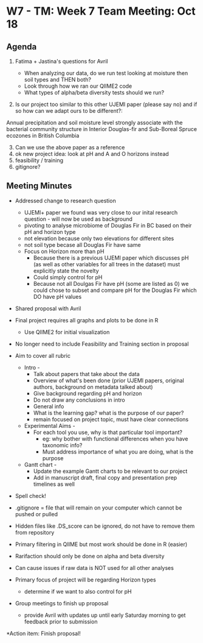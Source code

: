 # W7 - TM: Week 7 Team Meeting: Oct 18

## Agenda

1. Fatima + Jastina's questions for Avril
    * When analyzing our data, do we run test looking at moisture then soil types and THEN both?
    * Look through how we ran our QIIME2 code
    * What types of alpha/beta diversity tests should we run?

2. Is our project too similar to this other UJEMI paper (please say no) and if so how can we adapt ours to be different?:

Annual precipitation and soil moisture level strongly associate
with the bacterial community structure in Interior Douglas-fir
and Sub-Boreal Spruce ecozones in British Columbia

3. Can we use the above paper as a reference
4. ok new project idea: look at pH and A and O horizons instead
5. feasibility / training
6. gitignore?

## Meeting Minutes

   * Addressed change to research question
      * UJEMI+ paper we found was very close to our inital research question - will now be used as background
      * pivoting to analyse microbiome of Douglas Fir in BC based on their pH and horizon type 
      * not elevation because only two elevations for different sites
      * not soil type becase all Douglas Fir have same 
      * Focus on Horizon more than pH 
        * Because there is a previous UJEMI paper which discusses pH (as well as other variables for all trees in the dataset) must explicitly state the novelty 
        * Could simply control for pH 
        * Because not all Doulgas Fir have pH (some are listed as 0) we could chose to subset and compare pH for the Douglas Fir which DO have pH values 
   * Shared proposal with Avril 
   * Final project requires all graphs and plots to be done in R 
      * Use QIIME2 for initial visualization
   * No longer need to include Feasibility and Training section in proposal 
   * Aim to cover all rubric 
      * Intro -
        * Talk about papers that take about the data
        * Overview of what's been done (prior UJEMI papers, original authors, background on metadata talked about)
        * Give background regarding pH and horizon
        * Do not draw any conclusions in intro
        * General info
        * What is the learning gap? what is the purpose of our paper?
        * remain focused on project topic, must have clear connections
      * Experimental Aims -
        * For each tool you use, why is that particular tool important?
          * eg: why bother with functional differences when you have taxonomic info?
          * Must address importance of what you are doing, what is the purpose
      * Gantt chart -
        * Update the example Gantt charts to be relevant to our project 
        * Add in manuscript draft, final copy and presentation prep timelines as well 
   * Spell check! 
   * .gitignore = file that will remain on your computer which cannot be pushed or pulled
   * Hidden files like .DS_score can be ignored, do not have to remove them from repository
   * Primary filtering in QIIME but most work should be done in R (easier)
   * Rarifaction should only be done on alpha and beta diversity
   * Can cause issues if raw data is NOT used for all other analyses 
    
   * Primary focus of project will be regarding Horizon types
      * determine if we want to also control for pH
   * Group meetings to finish up proposal
      * provide Avril with updates up until early Saturday morning to get feedback prior to submission
    
   *Action item: Finish proposal!

